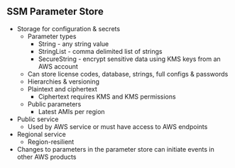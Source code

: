 
## SSM Parameter Store

- Storage for configuration & secrets
	- Parameter types
		- String - any string value
		- StringList - comma delimited list of strings
		- SecureString - encrypt sensitive data using KMS keys from an AWS account
	- Can store license codes, database, strings, full configs & passwords
	- Hierarchies & versioning
	- Plaintext and ciphertext
		- Ciphertext requires KMS and KMS permissions
	- Public parameters
		- Latest AMIs per region
- Public service
	- Used by AWS service or must have access to AWS endpoints
- Regional service
	- Region-resilient
- Changes to parameters in the parameter store can initiate events in other AWS products